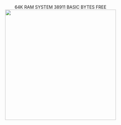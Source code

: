 <p align="center">
  64K RAM SYSTEM   38911 BASIC BYTES FREE<br>
  <img src="https://www.donatomarchesani.eu/wp-content/uploads/2021/08/Logo-quadrato-02-scontornato-1024x1024.jpg" width="360">
</p>
